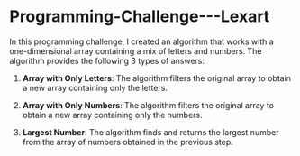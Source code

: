 # Programming-Challenge---Lexart

In this programming challenge, I created an algorithm that works with a one-dimensional array containing a mix of letters and numbers. The algorithm provides the following 3 types of answers:

1. **Array with Only Letters**: The algorithm filters the original array to obtain a new array containing only the letters.

2. **Array with Only Numbers**: The algorithm filters the original array to obtain a new array containing only the numbers.

3. **Largest Number**: The algorithm finds and returns the largest number from the array of numbers obtained in the previous step.
